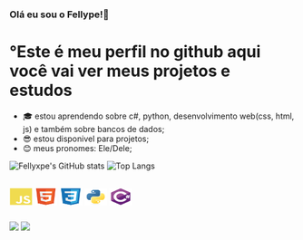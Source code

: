 ### Olá eu sou o Fellype!👋

<h1>°Este é meu perfil no github aqui você vai ver meus projetos e estudos</h1>

- 🎓 estou aprendendo sobre c#, python, desenvolvimento web(css, html, js) e também sobre bancos de dados;
- 😎 estou disponivel para projetos;
- 😊 meus pronomes: Ele/Dele;
  
![Fellyxpe's GitHub stats](https://github-readme-stats.vercel.app/api?username=Fellyxpe&show_icons=true&theme=dracula)
![Top Langs](https://github-readme-stats.vercel.app/api/top-langs/?username=Fellyxpe&hide_progress=true)


<div style="display: inline_block"><br>
  <img align="center" alt="Felly-Js" height="30" width="40" src="https://raw.githubusercontent.com/devicons/devicon/master/icons/javascript/javascript-plain.svg">
  <img align="center" alt="Felly-HTML" height="30" width="40" src="https://raw.githubusercontent.com/devicons/devicon/master/icons/html5/html5-original.svg">
  <img align="center" alt="Felly-CSS" height="30" width="40" src="https://raw.githubusercontent.com/devicons/devicon/master/icons/css3/css3-original.svg">
  <img align="center" alt="Felly-Python" height="30" width="40" src="https://raw.githubusercontent.com/devicons/devicon/master/icons/python/python-original.svg">
  <img align="center" alt="Felly-Csharp" height="30" width="40" src="https://raw.githubusercontent.com/devicons/devicon/master/icons/csharp/csharp-original.svg">
</div>
  
 ##

<a href= "https://www.youtube.com/@Fellef/channels" target = "_blank"><img src = "https://img.shields.io/badge/YouTube-FF0000?style=for-the-badge&logo=youtube&logoColor=white"></a>
<a href= "https://www.linkedin.com/in/fellype-ferreira-948267166"><img src = "https://img.shields.io/badge/LinkedIn-0077B5?style=for-the-badge&logo=linkedin&logoColor=white"></a>
